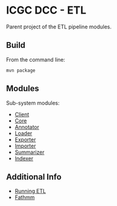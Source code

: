 ICGC DCC - ETL
===

Parent project of the ETL pipeline modules.

Build
---

From the command line:

	mvn package

Modules
---

Sub-system modules:

- [Client](dcc-etl-client/README.md)
- [Core](dcc-etl-core/README.md)
- [Annotator](dcc-etl-annotator/README.md)
- [Loader](dcc-etl-loader/README.md)
- [Exporter](dcc-etl-exporter/README.md)
- [Importer](dcc-etl-importer/README.md)
- [Summarizer](dcc-etl-summarizer/README.md)
- [Indexer](dcc-etl-indexer/README.md)

Additional Info
---
- [Running ETL](ETL.md)
- [Fathmm](Fathmm.md)
